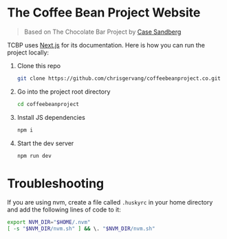 # The Coffee Bean Project Website

> Based on The Chocolate Bar Project by [Case Sandberg](https://github.com/casesandberg/chocolatebarproject)

TCBP uses [Next.js](https://nextjs.org/) for its documentation. Here is how you can run the project locally:

1. Clone this repo

   ```sh
   git clone https://github.com/chrisgervang/coffeebeanproject.co.git
   ```

2. Go into the project root directory

   ```sh
   cd coffeebeanproject
   ```

3. Install JS dependencies

   ```sh
   npm i
   ```

4. Start the dev server

   ```sh
   npm run dev
   ```

# Troubleshooting

If you are using nvm, create a file called `.huskyrc` in your home directory and add the following lines of code to it:

```sh
export NVM_DIR="$HOME/.nvm"
[ -s "$NVM_DIR/nvm.sh" ] && \. "$NVM_DIR/nvm.sh"
```
